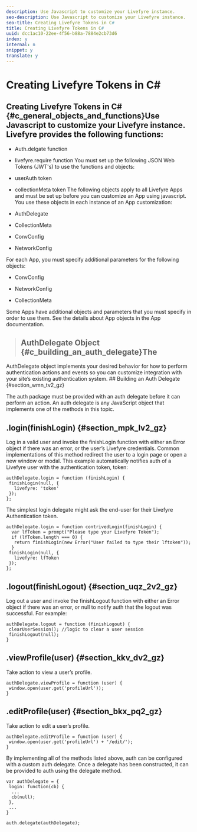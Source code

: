 ```yaml
---
description: Use Javascript to customize your Livefyre instance.
seo-description: Use Javascript to customize your Livefyre instance.
seo-title: Creating Livefyre Tokens in C#
title: Creating Livefyre Tokens in C#
uuid: dcc1ac10-22ee-4f56-b88a-7884e2cb73d6
index: y
internal: n
snippet: y
translate: y
---
```


# Creating Livefyre Tokens in C#

## Creating Livefyre Tokens in C# {#c_general_objects_and_functions}Use Javascript to customize your Livefyre instance.<!-- c_general_objects_and_functions.dita --> Livefyre provides the following functions:

* Auth.delgate function
* livefyre.require function
You must set up the following JSON Web Tokens (JWT's) to use the functions and objects:

* userAuth token
* collectionMeta token
The following objects apply to all Livefyre Apps and must be set up before you can customize an App using javascript. You use these objects in each instance of an App customization:

* AuthDelegate

* CollectionMeta

* ConvConfig

* NetworkConfig

For each App, you must specify additional parameters for the following objects:

* ConvConfig

* NetworkConfig

* CollectionMeta

Some Apps have additional objects and parameters that you must specify in order to use them. See the details about App objects in the App documentation.
>## AuthDelegate Object {#c_building_an_auth_delegate}The 
<codeph>
  AuthDelegate 
</codeph> object implements your desired behavior for how to perform authentication actions and events so you can customize integration with your site’s existing authentication system.<!-- c_building_an_auth_delegate.dita --> 
## Building an Auth Delegate {#section_wmn_tv2_gz}

The auth package must be provided with an auth delegate before it can perform an action. An auth delegate is any JavaScript object that implements one of the methods in this topic.

## .login(finishLogin) {#section_mpk_lv2_gz}

Log in a valid user and invoke the finishLogin function with either an Error object if there was an error, or the user’s Livefyre credentials. Common implementations of this method redirect the user to a login page or open a new window or modal.
This example automatically notifies auth of a Livefyre user with the authentication token, token:

```
authDelegate.login = function (finishLogin) { 
 finishLogin(null, { 
   livefyre: 'token' 
 }); 
};
```
The simplest login delegate might ask the end-user for their Livefyre Authentication token.

```
authDelegate.login = function contrivedLogin(finishLogin) { 
  var lfToken = prompt("Please type your Livefyre Token");  
  if (lfToken.length === 0) { 
   return finishLogin(new Error("User failed to type their lftoken")); 
  }  
 finishLogin(null, { 
   livefyre: lfToken 
 }); 
};
```

## .logout(finishLogout) {#section_uqz_2v2_gz}

Log out a user and invoke the finishLogout function with either an Error object if there was an error, or null to notify auth that the logout was successful.
For example:

```
authDelegate.logout = function (finishLogout) { 
 clearUserSession(); //logic to clear a user session  
 finishLogout(null); 
}
```

## .viewProfile(user) {#section_kkv_dv2_gz}

Take action to view a user’s profile.

```
authDelegate.viewProfile = function (user) { 
 window.open(user.get('profileUrl')); 
}
```

## .editProfile(user) {#section_bkx_pq2_gz}

Take action to edit a user’s profile.

```
authDelegate.editProfile = function (user) { 
 window.open(user.get('profileUrl') + '/edit/'); 
}
```
By implementing all of the methods listed above, auth can be configured with a custom auth delegate. Once a delegate has been constructed, it can be provided to auth using the delegate method.

```
var authDelegate = { 
 login: function(cb) { 
  ... 
  cb(null); 
 }, 
 ... 
} 
  
auth.delegate(authDelegate);
```
